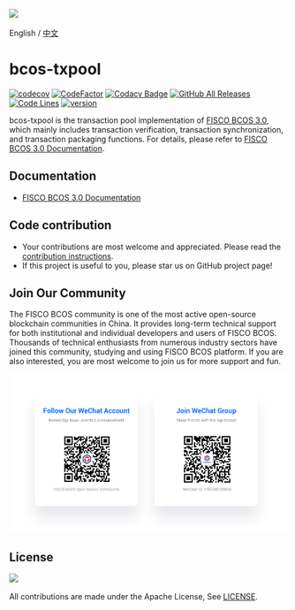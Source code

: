 ![](https://github.com/FISCO-BCOS/FISCO-BCOS/raw/master/docs/images/FISCO_BCOS_Logo.svg?sanitize=true)

English / [中文](doc/README_CN.md)
# bcos-txpool

[![codecov](https://codecov.io/gh/FISCO-BCOS/bcos-txpool/branch/master/graph/badge.svg)](https://codecov.io/gh/FISCO-BCOS/bcos-txpool)
[![CodeFactor](https://www.codefactor.io/repository/github/fisco-bcos/bcos-txpool/badge)](https://www.codefactor.io/repository/github/fisco-bcos/bcos-txpool)
[![Codacy Badge](https://api.codacy.com/project/badge/Grade/08552871ee104fe299b00bc79f8a12b9)](https://www.codacy.com/app/fisco-dev/FISCO-BCOS?utm_source=github.com&amp;utm_medium=referral&amp;utm_content=FISCO-BCOS/bcos-txpool&amp;utm_campaign=Badge_Grade)
[![GitHub All Releases](https://img.shields.io/github/downloads/FISCO-BCOS/bcos-txpool/total.svg)](https://github.com/FISCO-BCOS/bcos-txpool)
[![Code Lines](https://tokei.rs/b1/github/FISCO-BCOS/bcos-txpool?category=code)](https://github.com/FISCO-BCOS/bcos-txpool)
[![version](https://img.shields.io/github/tag/FISCO-BCOS/bcos-txpool.svg)](https://github.com/FISCO-BCOS/bcos-txpool/releases/latest)

bcos-txpool is the transaction pool implementation of [FISCO BCOS 3.0](https://github.com/FISCO-BCOS/FISCO-BCOS), which mainly includes transaction verification, transaction synchronization, and transaction packaging functions. For details, please refer to [FISCO BCOS 3.0 Documentation](https://fisco-bcos-documentation-3x.readthedocs.io/zh/latest/index.html).

## Documentation

- [FISCO BCOS 3.0 Documentation](https://fisco-bcos-documentation-3x.readthedocs.io/zh/latest/index.html)

## Code contribution

- Your contributions are most welcome and appreciated. Please read the [contribution instructions](https://mp.weixin.qq.com/s/_w_auH8X4SQQWO3lhfNrbQ).
- If this project is useful to you, please star us on GitHub project page!

## Join Our Community

The FISCO BCOS community is one of the most active open-source blockchain communities in China. It provides long-term technical support for both institutional and individual developers and users of FISCO BCOS. Thousands of technical enthusiasts from numerous industry sectors have joined this community, studying and using FISCO BCOS platform. If you are also interested, you are most welcome to join us for more support and fun.

![](https://raw.githubusercontent.com/FISCO-BCOS/LargeFiles/master/images/QR_image_en.png)

## License

[![](https://img.shields.io/github/license/FISCO-BCOS/bcos-txpool.svg)](./LICENSE)

All contributions are made under the Apache License, See [LICENSE](./LICENSE).